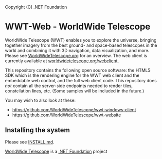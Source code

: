 Copyright (C) .NET Foundation

# WWT-Web - WorldWide Telescope
WorldWide Telescope (WWT) enables you to explore the universe, bringing together imagery from the best ground- and space-based telescopes in the world and combining it with 3D navigation, data visualization, and more. Please see [WorldWideTelescope.org](http://worldwidetelescope.org/) for an overview.  The web client is currently available at [worldwidetelescope.org/webclient](worldwidetelescope.org/webclient).

This repository contains the following open source software: the HTML5 SDK which is the rendering engine for the WWT web client and the embeddable web control, and the full web client code. This repository does _not_ contain all the server-side endpoints needed to render tiles, constellation lines, etc. (Some samples will be included in the future.)

You may wish to also look at these:

* https://github.com/WorldWideTelescope/wwt-windows-client
* https://github.com/WorldWideTelescope/wwt-website

## Installing the system
Please see [INSTALL.md](INSTALL.md).


[WorldWide Telescope](http://worldwidetelescope.org) is a [.NET Foundation](http://dotnetfoundation.org) project

